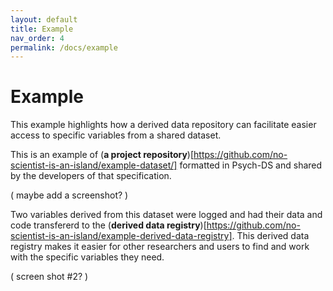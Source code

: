 ```yaml
---
layout: default
title: Example
nav_order: 4
permalink: /docs/example
---
```


# Example
This example highlights how a derived data repository can facilitate easier access to specific variables from a shared dataset.

This is an example of (**a project repository**)[https://github.com/no-scientist-is-an-island/example-dataset/] formatted in Psych-DS and shared by the developers of that specification. 

( maybe add a screenshot? )

Two variables derived from this dataset were logged and had their data and code transfererd to the (**derived data registry**)[https://github.com/no-scientist-is-an-island/example-derived-data-registry]. This derived data registry makes it easier for other researchers and users to find and work with the specific variables they need.

( screen shot #2? )